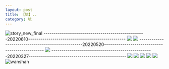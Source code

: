```yaml
---
layout: post
title: 【坑】..
category: 坑
---
```

![story_new_final](http://rjbwi03xh.hd-bkt.clouddn.com/img/story_new_final_0322.png)
--------------------------------------------------20220610------------------------------------------------
![](http://rjbwd52rw.hd-bkt.clouddn.com/img/keng_220610_2.jpg)
![](http://rjbwd52rw.hd-bkt.clouddn.com/img/keng_220610_1.jpg)
--------------------------------------------------20220520------------------------------------------------
![](http://rjbwd52rw.hd-bkt.clouddn.com/img/keng_220520_3.jpg)
--------------------------------------------------20220327------------------------------------------------
![](http://rjbwi03xh.hd-bkt.clouddn.com/img/ali-220327-6.jpg)
![](http://rjbwi03xh.hd-bkt.clouddn.com/img/ali-220327-4.jpg)
![](http://rjbwi03xh.hd-bkt.clouddn.com/img/ali-220327-5.jpg)
![](http://rjbwi03xh.hd-bkt.clouddn.com/img/ali-220327-2.jpg)
![](http://rjbwi03xh.hd-bkt.clouddn.com/img/ali-220327-3.jpg)
![wanshan](http://rjbwi03xh.hd-bkt.clouddn.com/img/wanshan.png)